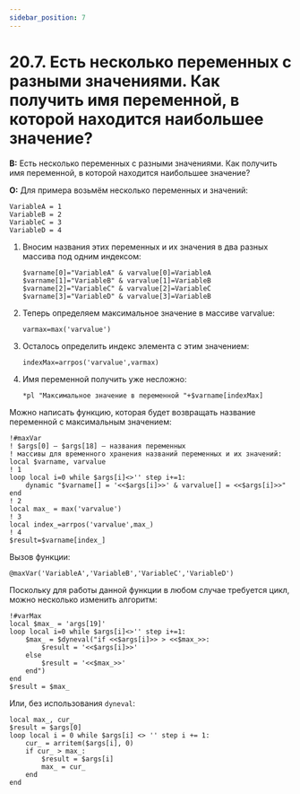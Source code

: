 ```yaml
---
sidebar_position: 7
---
```


# 20.7. Есть несколько переменных с разными значениями. Как получить имя переменной, в которой находится наибольшее значение?
<!-- [:faq_20_07] -->
**В:** Есть несколько переменных с разными значениями. Как получить имя переменной, в которой находится наибольшее значение?

**О:**
Для примера возьмём несколько переменных и значений:

```qsp
VariableA = 1
VariableB = 2
VariableC = 3
VariableD = 4
```

1. Вносим названия этих переменных и их значения в два разных массива под одним индексом:
    ```qsp
    $varname[0]="VariableA" & varvalue[0]=VariableA
    $varname[1]="VariableB" & varvalue[1]=VariableB
    $varname[2]="VariableC" & varvalue[2]=VariableC
    $varname[3]="VariableD" & varvalue[3]=VariableВ
    ```
2. Теперь определяем максимальное значение в массиве varvalue:
    ```qsp
    varmax=max('varvalue')
    ```
3. Осталось определить индекс элемента с этим значением:
    ```qsp
    indexMax=arrpos('varvalue',varmax)
    ```
4. Имя переменной получить уже несложно:
    ```qsp
    *pl "Максимальное значение в переменной "+$varname[indexMax]
    ```

Можно написать функцию, которая будет возвращать название переменной с максимальным значением:

```qsp
!#maxVar
! $args[0] — $args[18] — названия переменных
! массивы для временного хранения названий переменных и их значений:
local $varname, varvalue
! 1
loop local i=0 while $args[i]<>'' step i+=1:
    dynamic "$varname[] = '<<$args[i]>>' & varvalue[] = <<$args[i]>>"
end
! 2
local max_ = max('varvalue')
! 3
local index_=arrpos('varvalue',max_)
! 4
$result=$varname[index_]
```

Вызов функции:

```qsp
@maxVar('VariableA','VariableB','VariableC','VariableD')
```

Поскольку для работы данной функции в любом случае требуется цикл, можно несколько изменить алгоритм:

```qsp
!#varMax
local $max_ = 'args[19]'
loop local i=0 while $args[i]<>'' step i+=1:
    $max_ = $dyneval("if <<$args[i]>> > <<$max_>>:
        $result = '<<$args[i]>>'
    else
        $result = '<<$max_>>'
    end")
end
$result = $max_
```
Или, без использования `dyneval`:
```qsp
local max_, cur_
$result = $args[0]
loop local i = 0 while $args[i] <> '' step i += 1:
    cur_ = arritem($args[i], 0)
    if cur_ > max_:
        $result = $args[i]
        max_ = cur_
    end
end
```
